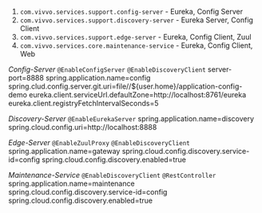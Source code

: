 1. `com.vivvo.services.support.config-server` - Eureka, Config Server
2. `com.vivvo.services.support.discovery-server` - Eureka Server, Config Client
3. `com.vivvo.services.support.edge-server` - Eureka, Config Client, Zuul
4. `com.vivvo.services.core.maintenance-service` - Eureka, Config Client, Web

*Config-Server*
`@EnableConfigServer` `@EnableDiscoveryClient`
server-port=8888
spring.application.name=config
spring.clud.config.server.git.uri=file//${user.home}/application-config-demo
eureka.client.serviceUrl.defaultZone=http://localhost:8761/eureka
eureka.client.registryFetchIntervalSeconds=5

*Discovery-Server*
`@EnableEurekaServer`
spring.application.name=discovery
spring.cloud.config.uri=http://localhost:8888

*Edge-Server*
`@EnableZuulProxy` `@EnableDiscoveryClient`
spring.application.name=gateway
spring.cloud.config.discovery.service-id=config
spring.cloud.config.discovery.enabled=true

*Maintenance-Service*
`@EnableDiscoveryClient` `@RestController`
spring.application.name=maintenance
spring.cloud.config.discovery.service-id=config
spring.cloud.config.discovery.enabled=true